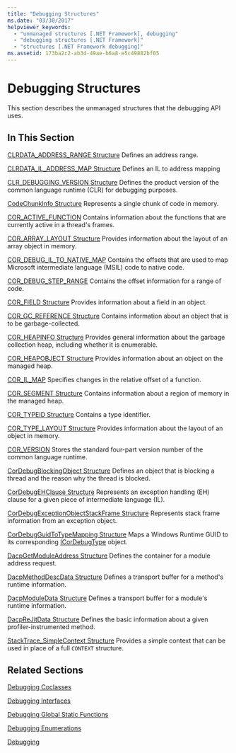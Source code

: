 ```yaml
---
title: "Debugging Structures"
ms.date: "03/30/2017"
helpviewer_keywords:
  - "unmanaged structures [.NET Framework], debugging"
  - "debugging structures [.NET Framework]"
  - "structures [.NET Framework debugging]"
ms.assetid: 173ba2c2-ab34-49ae-b6a8-e5c49882bf05
---
```

# Debugging Structures

This section describes the unmanaged structures that the debugging API uses.

## In This Section

 [CLRDATA_ADDRESS_RANGE Structure](clrdata-address-range-structure.md)
 Defines an address range.

 [CLRDATA_IL_ADDRESS_MAP Structure](clrdata-il-address-map-structure.md)
 Defines an IL to address mapping

 [CLR_DEBUGGING_VERSION Structure](clr-debugging-version-structure.md)
 Defines the product version of the common language runtime (CLR) for debugging purposes.

 [CodeChunkInfo Structure](codechunkinfo-structure.md)
 Represents a single chunk of code in memory.

 [COR_ACTIVE_FUNCTION](cor-active-function-structure.md)
 Contains information about the functions that are currently active in a thread's frames.

 [COR_ARRAY_LAYOUT Structure](cor-array-layout-structure.md)
 Provides information about the layout of an array object in memory.

 [COR_DEBUG_IL_TO_NATIVE_MAP](cor-debug-il-to-native-map-structure.md)
 Contains the offsets that are used to map Microsoft intermediate language (MSIL) code to native code.

 [COR_DEBUG_STEP_RANGE](cor-debug-step-range-structure.md)
 Contains the offset information for a range of code.

 [COR_FIELD Structure](cor-field-structure.md)
 Provides information about a field in an object.

 [COR_GC_REFERENCE Structure](cor-gc-reference-structure.md)
 Contains information about an object that is to be garbage-collected.

 [COR_HEAPINFO Structure](cor-heapinfo-structure.md)
 Provides general information about the garbage collection heap, including whether it is enumerable.

 [COR_HEAPOBJECT Structure](cor-heapobject-structure.md)
 Provides information about an object on the managed heap.

 [COR_IL_MAP](cor-il-map-structure.md)
 Specifies changes in the relative offset of a function.

 [COR_SEGMENT Structure](cor-segment-structure.md)
 Contains information about a region of memory in the managed heap.

 [COR_TYPEID Structure](cor-typeid-structure.md)
 Contains a type identifier.

 [COR_TYPE_LAYOUT Structure](cor-type-layout-structure.md)
 Provides information about the layout of an object in memory.

 [COR_VERSION](cor-version-structure.md)
 Stores the standard four-part version number of the common language runtime.

 [CorDebugBlockingObject Structure](cordebugblockingobject-structure.md)
 Defines an object that is blocking a thread and the reason why the thread is blocked.

 [CorDebugEHClause Structure](cordebugehclause-structure.md)
 Represents an exception handling (EH) clause for a given piece of intermediate language (IL).

 [CorDebugExceptionObjectStackFrame Structure](cordebugexceptionobjectstackframe-structure.md)
 Represents stack frame information from an exception object.

 [CorDebugGuidToTypeMapping Structure](cordebugguidtotypemapping-structure.md)
 Maps a Windows Runtime GUID to its corresponding [ICorDebugType](icordebugtype-interface.md) object.

 [DacpGetModuleAddress Structure](dacpgetmoduleaddress-structure.md)
 Defines the container for a module address request.

 [DacpMethodDescData Structure](dacpmethoddescdata-structure.md)
 Defines a transport buffer for a method's runtime information.

 [DacpModuleData Structure](dacpmoduledata-structure.md)
 Defines a transport buffer for a module's runtime information.

 [DacpReJitData Structure](dacprejitdata-structure.md)
 Defines the basic information about a given profiler-instrumented method.

 [StackTrace_SimpleContext Structure](stacktrace-simplecontext-structure.md)
 Provides a simple context that can be used in place of a full `CONTEXT` structure.

## Related Sections

 [Debugging Coclasses](debugging-coclasses.md)

 [Debugging Interfaces](debugging-interfaces.md)

 [Debugging Global Static Functions](debugging-global-static-functions.md)

 [Debugging Enumerations](debugging-enumerations.md)

 [Debugging](index.md)
